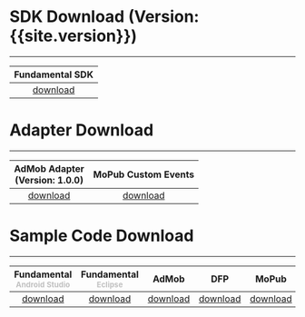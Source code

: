 # SDK Download (Version: {{site.version}})
---

 Fundamental SDK |
:----------------------------------:  |
[download][1]                         |


# Adapter Download
---

 AdMob Adapter <br>(Version: 1.0.0)  | MoPub Custom Events <br>
:----------------------------------: | :-------------------------------:
 [download][2]                       | [download][3]


# Sample Code Download
---

Fundamental<br><font size="2px" color="#C0C0C0">Android Studio</font> | Fundamental<br><font size="2px" color="#C0C0C0">Eclipse</font>     | AdMob        |    DFP       |   MoPub     | Mogo
:------------------:| :-------------: | :-----------:|:------------:|:-----------:|:--------:
    [download][4] |  [download][5]   | [download][6]|[download][7] |[download][8]|[download][9]



[1]: http://m.vpadn.com/sdk/vpadn-sdk-obf466-50907102-1709051709-67cc94a.jar

[2]: https://github.com/vpon-sdk/Vpon-mobile-android-examples/tree/master/Adapter/AdMobAdapter
[3]: https://github.com/vpon-sdk/Vpon-mobile-android-examples/tree/master/Adapter/MoPubCustomEvents
[4]: https://github.com/vpon-sdk/Vpon-mobile-android-examples/tree/master/Fundamental/AndroidStudioExample
[5]: https://github.com/vpon-sdk/Vpon-mobile-android-examples/tree/master/Fundamental/EclipseExample
[6]: https://github.com/vpon-sdk/Vpon-mobile-android-examples/tree/master/Mediation/AdMobExample
[7]: https://github.com/vpon-sdk/Vpon-mobile-android-examples/tree/master/Mediation/DFPExample
[8]: https://github.com/vpon-sdk/Vpon-mobile-android-examples/tree/master/Mediation/MoPubExample
[9]: https://github.com/vpon-sdk/Vpon-mobile-android-examples/tree/master/Mediation/MogoExample
